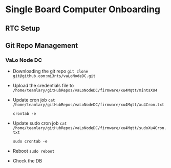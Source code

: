 # Single Board Computer Onboarding
## RTC Setup


## Git Repo Management 

### VaLo Node DC 


- Downloading the git repo 
```git clone git@github.com:mi3nts/vaLoNodeDC.git ```

- Upload the credentials file to `/home/teamlary/gitHubRepos/vaLoNodeDC/firmware/xu4Mqtt/mintsXU4`
- Update cron job 
  `cat /home/teamlary/gitHubRepos/vaLoNodeDC/firmware/xu4Mqtt/xu4Cron.txt`

  `crontab -e`
  
- Update sudo cron job 
  `cat /home/teamlary/gitHubRepos/vaLoNodeDC/firmware/xu4Mqtt/sudoXu4Cron.txt`
  
  `sudo crontab -e`

- Reboot
  `sudo reboot`

- Check the DB 

  
